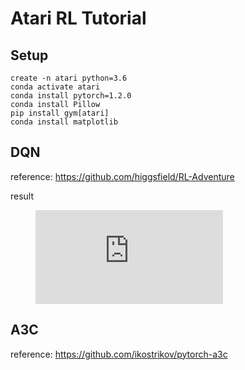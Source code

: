 # Atari RL Tutorial

## Setup
<pre><code>create -n atari python=3.6
conda activate atari
conda install pytorch=1.2.0
conda install Pillow
pip install gym[atari]
conda install matplotlib</code></pre>

## DQN
reference: https://github.com/higgsfield/RL-Adventure

result
<!-- blank line -->
<figure class="video_container">
  <iframe src="https://www.youtube.com/embed/RaiSTM8A2B0?t=0s" frameborder="0" allowfullscreen="true"> </iframe>
</figure>
<!-- blank line -->


## A3C
reference: https://github.com/ikostrikov/pytorch-a3c